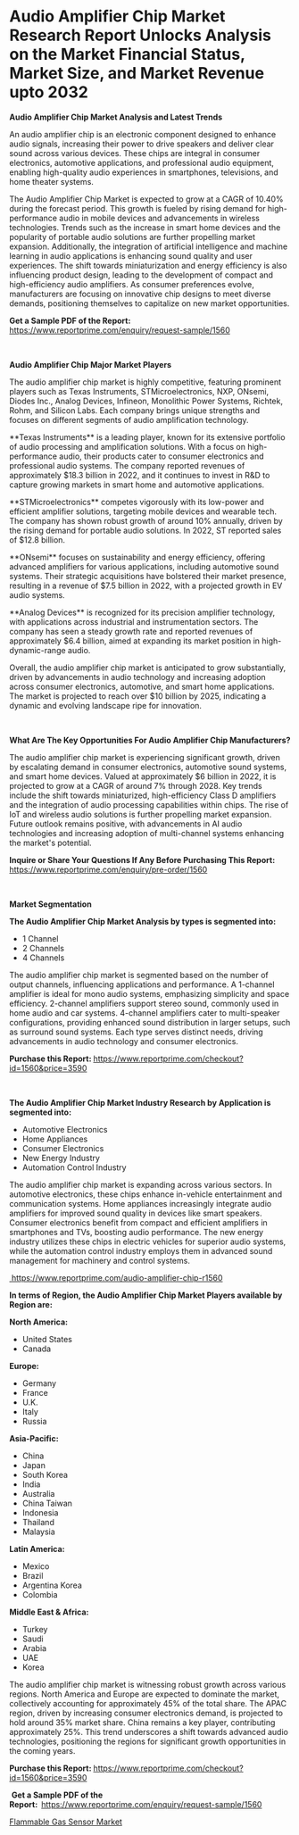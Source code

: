 <p><h1>Audio Amplifier Chip Market Research Report Unlocks Analysis on the Market Financial Status, Market Size, and Market Revenue upto 2032</h1></p><p><strong>Audio Amplifier Chip Market Analysis and Latest Trends</strong></p>
<p><p>An audio amplifier chip is an electronic component designed to enhance audio signals, increasing their power to drive speakers and deliver clear sound across various devices. These chips are integral in consumer electronics, automotive applications, and professional audio equipment, enabling high-quality audio experiences in smartphones, televisions, and home theater systems.</p><p>The Audio Amplifier Chip Market is expected to grow at a CAGR of 10.40% during the forecast period. This growth is fueled by rising demand for high-performance audio in mobile devices and advancements in wireless technologies. Trends such as the increase in smart home devices and the popularity of portable audio solutions are further propelling market expansion. Additionally, the integration of artificial intelligence and machine learning in audio applications is enhancing sound quality and user experiences. The shift towards miniaturization and energy efficiency is also influencing product design, leading to the development of compact and high-efficiency audio amplifiers. As consumer preferences evolve, manufacturers are focusing on innovative chip designs to meet diverse demands, positioning themselves to capitalize on new market opportunities.</p></p>
<p><strong>Get a Sample PDF of the Report:&nbsp;</strong> <a href="https://www.reportprime.com/enquiry/request-sample/1560?utm_campaign=2889&utm_medium=2&utm_source=Github&utm_content=ia&utm_term=18032025&utm_id=audio-amplifier-chip">https://www.reportprime.com/enquiry/request-sample/1560</a></p>
<p>&nbsp;</p>
<p><strong>Audio Amplifier Chip Major Market Players</strong></p>
<p><p>The audio amplifier chip market is highly competitive, featuring prominent players such as Texas Instruments, STMicroelectronics, NXP, ONsemi, Diodes Inc., Analog Devices, Infineon, Monolithic Power Systems, Richtek, Rohm, and Silicon Labs. Each company brings unique strengths and focuses on different segments of audio amplification technology.</p><p>**Texas Instruments** is a leading player, known for its extensive portfolio of audio processing and amplification solutions. With a focus on high-performance audio, their products cater to consumer electronics and professional audio systems. The company reported revenues of approximately $18.3 billion in 2022, and it continues to invest in R&D to capture growing markets in smart home and automotive applications.</p><p>**STMicroelectronics** competes vigorously with its low-power and efficient amplifier solutions, targeting mobile devices and wearable tech. The company has shown robust growth of around 10% annually, driven by the rising demand for portable audio solutions. In 2022, ST reported sales of $12.8 billion.</p><p>**ONsemi** focuses on sustainability and energy efficiency, offering advanced amplifiers for various applications, including automotive sound systems. Their strategic acquisitions have bolstered their market presence, resulting in a revenue of $7.5 billion in 2022, with a projected growth in EV audio systems.</p><p>**Analog Devices** is recognized for its precision amplifier technology, with applications across industrial and instrumentation sectors. The company has seen a steady growth rate and reported revenues of approximately $6.4 billion, aimed at expanding its market position in high-dynamic-range audio.</p><p>Overall, the audio amplifier chip market is anticipated to grow substantially, driven by advancements in audio technology and increasing adoption across consumer electronics, automotive, and smart home applications. The market is projected to reach over $10 billion by 2025, indicating a dynamic and evolving landscape ripe for innovation.</p></p>
<p>&nbsp;</p>
<p><strong>What Are The Key Opportunities For Audio Amplifier Chip Manufacturers?</strong></p>
<p><p>The audio amplifier chip market is experiencing significant growth, driven by escalating demand in consumer electronics, automotive sound systems, and smart home devices. Valued at approximately $6 billion in 2022, it is projected to grow at a CAGR of around 7% through 2028. Key trends include the shift towards miniaturized, high-efficiency Class D amplifiers and the integration of audio processing capabilities within chips. The rise of IoT and wireless audio solutions is further propelling market expansion. Future outlook remains positive, with advancements in AI audio technologies and increasing adoption of multi-channel systems enhancing the market's potential.</p></p>
<p><strong>Inquire or Share Your Questions If Any Before Purchasing This Report:</strong> <a href="https://www.reportprime.com/enquiry/pre-order/1560?utm_campaign=2889&utm_medium=2&utm_source=Github&utm_content=ia&utm_term=18032025&utm_id=audio-amplifier-chip">https://www.reportprime.com/enquiry/pre-order/1560</a></p>
<p>&nbsp;</p>
<p><strong>Market Segmentation</strong></p>
<p><strong>The Audio Amplifier Chip Market Analysis by types is segmented into:</strong></p>
<p><ul><li>1 Channel</li><li>2 Channels</li><li>4 Channels</li></ul></p>
<p><p>The audio amplifier chip market is segmented based on the number of output channels, influencing applications and performance. A 1-channel amplifier is ideal for mono audio systems, emphasizing simplicity and space efficiency. 2-channel amplifiers support stereo sound, commonly used in home audio and car systems. 4-channel amplifiers cater to multi-speaker configurations, providing enhanced sound distribution in larger setups, such as surround sound systems. Each type serves distinct needs, driving advancements in audio technology and consumer electronics.</p></p>
<p><strong>Purchase this Report:&nbsp;</strong><a href="https://www.reportprime.com/checkout?id=1560&price=3590&utm_campaign=2889&utm_medium=2&utm_source=Github&utm_content=ia&utm_term=18032025&utm_id=audio-amplifier-chip">https://www.reportprime.com/checkout?id=1560&price=3590</a></p>
<p>&nbsp;</p>
<p><strong>The Audio Amplifier Chip Market Industry Research by Application is segmented into:</strong></p>
<p><ul><li>Automotive Electronics</li><li>Home Appliances</li><li>Consumer Electronics</li><li>New Energy Industry</li><li>Automation Control Industry</li></ul></p>
<p><p>The audio amplifier chip market is expanding across various sectors. In automotive electronics, these chips enhance in-vehicle entertainment and communication systems. Home appliances increasingly integrate audio amplifiers for improved sound quality in devices like smart speakers. Consumer electronics benefit from compact and efficient amplifiers in smartphones and TVs, boosting audio performance. The new energy industry utilizes these chips in electric vehicles for superior audio systems, while the automation control industry employs them in advanced sound management for machinery and control systems.</p></p>
<p><a href="https://www.reportprime.com/audio-amplifier-chip-r1560?utm_campaign=2889&utm_medium=2&utm_source=Github&utm_content=ia&utm_term=18032025&utm_id=audio-amplifier-chip">&nbsp;https://www.reportprime.com/audio-amplifier-chip-r1560</a></p>
<p><strong>In terms of Region, the Audio Amplifier Chip Market Players available by Region are:</strong></p>
<p>
    <p> <strong> North America: </strong>
        <ul>
            <li>United States</li>
            <li>Canada</li>
        </ul>
        </p> 
    <p> <strong> Europe: </strong>
        <ul>
            <li>Germany</li>
            <li>France</li>
            <li>U.K.</li>
            <li>Italy</li>
            <li>Russia</li>
        </ul>
        </p> 
    <p> <strong> Asia-Pacific: </strong>
        <ul>
            <li>China</li>
            <li>Japan</li>
            <li>South Korea</li>
            <li>India</li>
            <li>Australia</li>
            <li>China Taiwan</li>
            <li>Indonesia</li>
            <li>Thailand</li>
            <li>Malaysia</li>
        </ul>
        </p> 
    <p> <strong> Latin America: </strong>
        <ul>
            <li>Mexico</li>
            <li>Brazil</li>
            <li>Argentina Korea</li>
            <li>Colombia</li>
        </ul>
        </p> 
    <p> <strong> Middle East & Africa: </strong>
        <ul>
            <li>Turkey</li>
            <li>Saudi</li>
            <li>Arabia</li>
            <li>UAE</li>
            <li>Korea</li>
        </ul>
    </p>
    </p>
<p><p>The audio amplifier chip market is witnessing robust growth across various regions. North America and Europe are expected to dominate the market, collectively accounting for approximately 45% of the total share. The APAC region, driven by increasing consumer electronics demand, is projected to hold around 35% market share. China remains a key player, contributing approximately 25%. This trend underscores a shift towards advanced audio technologies, positioning the regions for significant growth opportunities in the coming years.</p></p>
<p><strong>Purchase this Report: </strong><a href="https://www.reportprime.com/checkout?id=1560&price=3590&utm_campaign=2889&utm_medium=2&utm_source=Github&utm_content=ia&utm_term=18032025&utm_id=audio-amplifier-chip">https://www.reportprime.com/checkout?id=1560&price=3590</a></p>
<p>&nbsp;<strong>Get a Sample PDF of the Report:&nbsp;&nbsp;</strong><a href="https://www.reportprime.com/enquiry/request-sample/1560?utm_campaign=2889&utm_medium=2&utm_source=Github&utm_content=ia&utm_term=18032025&utm_id=audio-amplifier-chip">https://www.reportprime.com/enquiry/request-sample/1560</a></p>
<p><strong></strong></p>
<p><p><a href="https://github.com/latilsmickl8/Market-Research-Report-List-1/blob/main/flammable-gas-sensor-market.md?utm_campaign=2889&utm_medium=2&utm_source=Github&utm_content=ia&utm_term=18032025&utm_id=audio-amplifier-chip">Flammable Gas Sensor Market</a></p></p>